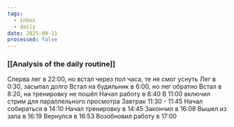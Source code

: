```yaml
---
tags:
  - inbox
  - daily
date: 2025-09-11
processed: false
---
```


### [[Analysis of the daily routine]]
Сперва лег в 22:00, но встал через пол часа, те не смог уснуть
Лег в 0:30, засыпал долго
Встал на будильник в 6:00, но лег обратно
Встал в 8:20, на тренировку не пошёл 
Начал работу в 8:40
В 11:00 включил стрим для параллельного просмотра
Завтрак 11:30 - 11:45
Начал собираться в 14:10
Начал тренировку в 14:45
Закончил в 16:08
Вышел из зала в 16:19
Вернулся в 16:53
Возобновил работу в 17:00